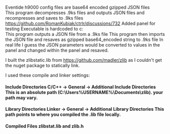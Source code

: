 Eventide h9000 config files are base64 encoded gzipped JSON files<br>
This program decompresses .9ks files and outputs JSON files and recompresses and saves to .9ks files<br>
https://github.com/RomanKubiak/ctrlr/discussions/732
Added panel for testing
Executable is hardcoded to c:\
This program outputs a JSON file from a .9ks file 
This program then imports the JSON file and resaves as gzipped base64_encoded string to .9ks file
In real life I guess the JSON parameters would be converted to values in the panel and changed within the panel and resaved.

I built the zlibstatic.lib from https://github.com/madler/zlib as I couldn't get the nuget package to statically link.

I used these compile and linker settings:


#### Include Directories	C/C++ → General → Additional Include Directories	This is an absolute path (C:\Users\%USERNAME%\Documents\zlib). your path may vary.

#### Library Directories	Linker → General → Additional Library Directories	This path points to where you compiled the .lib file locally.

#### Compiled Files	zlibstat.lib and zlib.h	
